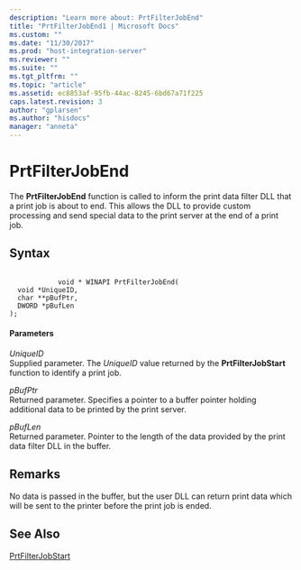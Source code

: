 ```yaml
---
description: "Learn more about: PrtFilterJobEnd"
title: "PrtFilterJobEnd1 | Microsoft Docs"
ms.custom: ""
ms.date: "11/30/2017"
ms.prod: "host-integration-server"
ms.reviewer: ""
ms.suite: ""
ms.tgt_pltfrm: ""
ms.topic: "article"
ms.assetid: ec8853af-95fb-44ac-8245-6bd67a71f225
caps.latest.revision: 3
author: "gplarsen"
ms.author: "hisdocs"
manager: "anneta"
---
```

# PrtFilterJobEnd
The **PrtFilterJobEnd** function is called to inform the print data filter DLL that a print job is about to end. This allows the DLL to provide custom processing and send special data to the print server at the end of a print job.  
  
## Syntax  
  
```  
  
            void * WINAPI PrtFilterJobEnd(   
  void *UniqueID,   
  char **pBufPtr,   
  DWORD *pBufLen    
);  
```  
  
#### Parameters  
 *UniqueID*  
 Supplied parameter. The *UniqueID* value returned by the **PrtFilterJobStart** function to identify a print job.  
  
 *pBufPtr*  
 Returned parameter. Specifies a pointer to a buffer pointer holding additional data to be printed by the print server.  
  
 *pBufLen*  
 Returned parameter. Pointer to the length of the data provided by the print data filter DLL in the buffer.  
  
## Remarks  
 No data is passed in the buffer, but the user DLL can return print data which will be sent to the printer before the print job is ended.  
  
## See Also  
 [PrtFilterJobStart](../core/prtfilterjobstart1.md)
